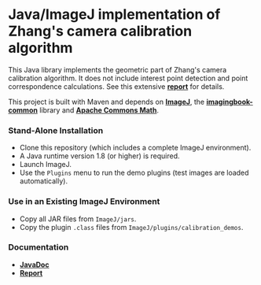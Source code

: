 # Java/ImageJ implementation of Zhang's camera calibration algorithm #

This Java library implements the geometric part of Zhang's camera calibration algorithm. 
It does not include interest point detection and point correspondence calculations.
See this extensive [**report**](https://www.researchgate.net/publication/303233579_Zhang%27s_Camera_Calibration_Algorithm_In-Depth_Tutorial_and_Implementation) for details.

This project is built with Maven and depends on 
[**ImageJ**](https://imagej.nih.gov/ij/), 
the [**imagingbook-common**](https://github.com/imagingbook/imagingbook-public) library and
[**Apache Commons Math**](http://commons.apache.org/proper/commons-math/).


### Stand-Alone Installation ###

* Clone this repository (which includes a complete ImageJ environment).
* A Java runtime version 1.8 (or higher) is required.
* Launch ImageJ.
* Use the `Plugins` menu to run the demo plugins (test images are loaded automatically).

### Use in an Existing ImageJ Environment ###

* Copy all JAR files from `ImageJ/jars`.
* Copy the plugin `.class` files from `ImageJ/plugins/calibration_demos`.

### Documentation ###

* **[JavaDoc](https://imagingbook.github.io/imagingbook-calibrate/javadoc/index.html)**
* **[Report](https://www.researchgate.net/publication/303233579_Zhang%27s_Camera_Calibration_Algorithm_In-Depth_Tutorial_and_Implementation)**

